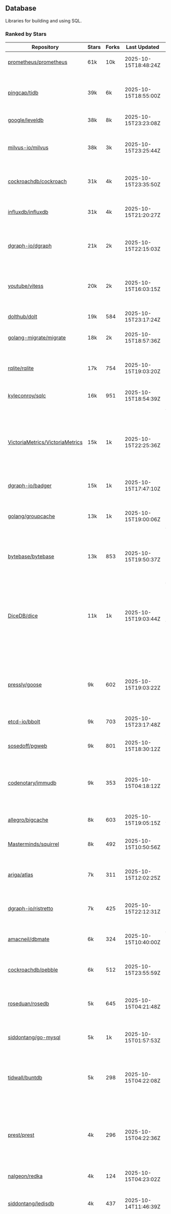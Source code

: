 ## Database

Libraries for building and using SQL.

### Ranked by Stars

| Repository | Stars | Forks | Last Updated | Description | 
|------------|-------|-------|--------------|-------------|
| [prometheus/prometheus](https://github.com/prometheus/prometheus) | 61k | 10k | 2025-10-15T18:48:24Z |  Monitoring system and time series database. |
| [pingcap/tidb](https://github.com/pingcap/tidb) | 39k | 6k | 2025-10-15T18:55:00Z |  TiDB is a distributed SQL database. Inspired by the design of Google F1. |
| [google/leveldb](https://github.com/google/leveldb) | 38k | 8k | 2025-10-15T23:23:08Z | key/value database in Go. |
| [milvus-io/milvus](https://github.com/milvus-io/milvus) | 38k | 3k | 2025-10-15T23:25:44Z |  Milvus is a vector database for embedding management, analytics and search. |
| [cockroachdb/cockroach](https://github.com/cockroachdb/cockroach) | 31k | 4k | 2025-10-15T23:35:50Z |  Scalable, Geo-Replicated, Transactional Datastore. |
| [influxdb/influxdb](https://github.com/influxdb/influxdb) | 31k | 4k | 2025-10-15T21:20:27Z |  Scalable datastore for metrics, events, and real-time analytics. |
| [dgraph-io/dgraph](https://github.com/dgraph-io/dgraph) | 21k | 2k | 2025-10-15T22:15:03Z |  Scalable, Distributed, Low Latency, High Throughput Graph Database. |
| [youtube/vitess](https://github.com/youtube/vitess) | 20k | 2k | 2025-10-15T16:03:15Z |  vitess provides servers and tools which facilitate scaling of MySQL databases for large scale web services. |
| [dolthub/dolt](https://github.com/dolthub/dolt) | 19k | 584 | 2025-10-15T23:17:24Z |  Dolt – It's Git for Data. |
| [golang-migrate/migrate](https://github.com/golang-migrate/migrate) | 18k | 2k | 2025-10-15T18:57:36Z |  Database migrations. CLI and Golang library. |
| [rqlite/rqlite](https://github.com/rqlite/rqlite) | 17k | 754 | 2025-10-15T19:03:20Z |  The lightweight, distributed, relational database built on SQLite. |
| [kyleconroy/sqlc](https://github.com/kyleconroy/sqlc) | 16k | 951 | 2025-10-15T18:54:39Z |  Generate type-safe code from SQL. |
| [VictoriaMetrics/VictoriaMetrics](https://github.com/VictoriaMetrics/VictoriaMetrics) | 15k | 1k | 2025-10-15T22:25:36Z |  fast, resource-effective and scalable open source time series database. May be used as long-term remote storage for Prometheus. Supports PromQL. |
| [dgraph-io/badger](https://github.com/dgraph-io/badger) | 15k | 1k | 2025-10-15T17:47:10Z |  Fast key-value store in Go. |
| [golang/groupcache](https://github.com/golang/groupcache) | 13k | 1k | 2025-10-15T19:00:06Z |  Groupcache is a caching and cache-filling library, intended as a replacement for memcached in many cases. |
| [bytebase/bytebase](https://github.com/bytebase/bytebase) | 13k | 853 | 2025-10-15T19:50:37Z |  Safe database schema change and version control for DevOps teams. |
| [DiceDB/dice](https://github.com/DiceDB/dice) | 11k | 1k | 2025-10-15T19:03:44Z |  An open-source, fast, reactive, in-memory database optimized for modern hardware. Higher throughput and lower median latencies, making it ideal for modern workloads. |
| [pressly/goose](https://github.com/pressly/goose) | 9k | 602 | 2025-10-15T19:03:22Z |  Database migration tool. You can manage your database's evolution by creating incremental SQL or Go scripts. |
| [etcd-io/bbolt](https://github.com/etcd-io/bbolt) | 9k | 703 | 2025-10-15T23:17:48Z |  An embedded key/value database for Go. |
| [sosedoff/pgweb](https://github.com/sosedoff/pgweb) | 9k | 801 | 2025-10-15T18:30:12Z |  Web-based PostgreSQL database browser. |
| [codenotary/immudb](https://github.com/codenotary/immudb) | 9k | 353 | 2025-10-15T04:18:12Z |  immudb is a lightweight, high-speed immutable database for systems and applications written in Go. |
| [allegro/bigcache](https://github.com/allegro/bigcache) | 8k | 603 | 2025-10-15T19:05:15Z |  Efficient key/value cache for gigabytes of data. |
| [Masterminds/squirrel](https://github.com/Masterminds/squirrel) | 8k | 492 | 2025-10-15T10:50:56Z |  Go library that helps you build SQL queries. |
| [ariga/atlas](https://github.com/ariga/atlas) | 7k | 311 | 2025-10-15T12:02:25Z |  A Database Toolkit. A CLI designed to help companies better work with their data. |
| [dgraph-io/ristretto](https://github.com/dgraph-io/ristretto) | 7k | 425 | 2025-10-15T22:12:31Z |  A high performance memory-bound Go cache. |
| [amacneil/dbmate](https://github.com/amacneil/dbmate) | 6k | 324 | 2025-10-15T10:40:00Z |  A lightweight, framework-agnostic database migration tool. |
| [cockroachdb/pebble](https://github.com/cockroachdb/pebble) | 6k | 512 | 2025-10-15T23:55:59Z |  RocksDB/LevelDB inspired key-value database in Go. |
| [roseduan/rosedb](https://github.com/roseduan/rosedb) | 5k | 645 | 2025-10-15T04:21:48Z |  An embedded k-v database based on LSM+WAL, supports string, list, hash, set, zset. |
| [siddontang/go-mysql](https://github.com/siddontang/go-mysql) | 5k | 1k | 2025-10-15T01:57:53Z |  Go toolset to handle MySQL protocol and replication. |
| [tidwall/buntdb](https://github.com/tidwall/buntdb) | 5k | 298 | 2025-10-15T04:22:08Z |  Fast, embeddable, in-memory key/value database for Go with custom indexing and spatial support. |
| [prest/prest](https://github.com/prest/prest) | 4k | 296 | 2025-10-15T04:22:36Z |  Simplify and accelerate development, ⚡ instant, realtime, high-performance on any Postgres application, existing or new. |
| [nalgeon/redka](https://github.com/nalgeon/redka) | 4k | 124 | 2025-10-15T04:23:02Z |  Redis re-implemented with SQLite. |
| [siddontang/ledisdb](https://github.com/siddontang/ledisdb) | 4k | 437 | 2025-10-14T11:46:39Z |  Ledisdb is a high performance NoSQL like Redis based on LevelDB. |
| [knq/xo](https://github.com/knq/xo) | 4k | 330 | 2025-10-15T13:13:28Z |  Generate idiomatic Go code for databases based on existing schema definitions or custom queries supporting PostgreSQL, MySQL, SQLite, Oracle, and Microsoft SQL Server. |
| [hdt3213/godis](https://github.com/hdt3213/godis) | 4k | 602 | 2025-10-15T01:40:24Z |  A Golang implemented high-performance Redis server and cluster. |
| [xujiajun/nutsdb](https://github.com/xujiajun/nutsdb) | 4k | 343 | 2025-10-15T18:58:02Z |  Nutsdb is a simple, fast, embeddable, persistent key/value store written in pure Go. It supports fully serializable transactions and many data structures such as list, set, sorted set. |
| [go-jet/jet](https://github.com/go-jet/jet) | 3k | 160 | 2025-10-15T18:48:48Z |  Framework for writing type-safe SQL queries in Go, with ability to easily convert database query result into desired arbitrary object structure. |
| [rubenv/sql-migrate](https://github.com/rubenv/sql-migrate) | 3k | 292 | 2025-10-15T19:10:55Z |  Database migration tool. Allows embedding migrations into the application using go-bindata. |
| [lindb/lindb](https://github.com/lindb/lindb) | 3k | 280 | 2025-10-14T02:18:45Z |  LinDB is a scalable, high performance, high availability distributed time series database. |
| [eko/gocache](https://github.com/eko/gocache) | 3k | 221 | 2025-10-15T12:39:49Z |  A complete Go cache library with multiple stores (memory, memcache, redis, ...), chainable, loadable, metrics cache and more. |
| [HouzuoGuo/tiedot](https://github.com/HouzuoGuo/tiedot) | 3k | 260 | 2025-10-08T11:22:38Z |  Your NoSQL database powered by Golang. |
| [bluele/gcache](https://github.com/bluele/gcache) | 3k | 283 | 2025-10-14T02:48:00Z |  Cache library with support for expirable Cache, LFU, LRU and ARC. |
| [doug-martin/goqu](https://github.com/doug-martin/goqu) | 3k | 220 | 2025-10-15T14:38:59Z |  Idiomatic SQL builder and query library. |
| [maypok86/otter](https://github.com/maypok86/otter) | 2k | 53 | 2025-10-14T15:20:51Z |  A high performance lockless cache for Go. Many times faster than Ristretto and friends. |
| [VictoriaMetrics/fastcache](https://github.com/VictoriaMetrics/fastcache) | 2k | 185 | 2025-10-10T13:44:19Z |  fast thread-safe inmemory cache for big number of entries. Minimizes GC overhead. |
| [flower-corp/lotusdb](https://github.com/flower-corp/lotusdb) | 2k | 185 | 2025-10-10T02:26:50Z |  Fast k/v database compatible with lsm and b+tree. |
| [muesli/cache2go](https://github.com/muesli/cache2go) | 2k | 513 | 2025-10-11T02:07:54Z |  In-memory key:value cache which supports automatic invalidation based on timeouts. |
| [didi/gendry](https://github.com/didi/gendry) | 2k | 196 | 2025-10-09T08:48:18Z |  Non-invasive SQL builder and powerful data binder. |
| [CovenantSQL/CovenantSQL](https://github.com/CovenantSQL/CovenantSQL) | 2k | 145 | 2025-09-19T04:45:25Z |  CovenantSQL is a SQL database on blockchain. |
| [kelindar/column](https://github.com/kelindar/column) | 1k | 67 | 2025-10-15T16:11:07Z |  High-performance, columnar, embeddable in-memory store with bitmap indexing and transactions. |
| [peterbourgon/diskv](https://github.com/peterbourgon/diskv) | 1k | 105 | 2025-10-08T17:21:56Z |  Home-grown disk-backed key-value store. |
| [Vertamedia/chproxy](https://github.com/Vertamedia/chproxy) | 1k | 272 | 2025-10-15T15:22:16Z |  HTTP proxy for ClickHouse database. |
| [akrylysov/pogreb](https://github.com/akrylysov/pogreb) | 1k | 95 | 2025-10-15T03:15:54Z |  Embedded key-value store for read-heavy workloads. |
| [paranoidguy/databunker](https://github.com/paranoidguy/databunker) | 1k | 87 | 2025-10-14T19:33:59Z |  Personally identifiable information (PII) storage service built to comply with GDPR and CCPA. |
| [skeema/skeema](https://github.com/skeema/skeema) | 1k | 104 | 2025-10-09T23:32:16Z |  Pure-SQL schema management system for MySQL, with support for sharding and external online schema change tools. |
| [objectbox/objectbox-go](https://github.com/objectbox/objectbox-go) | 1k | 51 | 2025-10-02T18:13:16Z |  High-performance embedded Object Database (NoSQL) with Go API. |
| [viccon/sturdyc](https://github.com/viccon/sturdyc) | 1k | 31 | 2025-10-08T01:00:37Z |  A caching library with advanced concurrency features designed to make I/O heavy applications robust and highly performant. |
| [cybertec-postgresql/pg_timetable](https://github.com/cybertec-postgresql/pg_timetable) | 1k | 66 | 2025-10-14T06:16:39Z |  Advanced scheduling for PostgreSQL. |
| [jellydator/ttlcache](https://github.com/jellydator/ttlcache) | 1k | 133 | 2025-10-15T08:35:29Z |  An in-memory cache with item expiration and generics. |
| [go-gormigrate/gormigrate](https://github.com/go-gormigrate/gormigrate) | 1k | 104 | 2025-10-15T03:25:10Z |  Database schema migration helper for Gorm ORM. |
| [linkedin/goavro](https://github.com/linkedin/goavro) | 1k | 226 | 2025-10-08T09:18:07Z |  A Go package that encodes and decodes Avro data. |
| [krotik/eliasdb](https://github.com/krotik/eliasdb) | 1k | 50 | 2025-10-09T12:10:51Z |  Dependency-free, transactional graph database with REST API, phrase search and SQL-like query language. |
| [couchbase/moss](https://github.com/couchbase/moss) | 1k | 63 | 2025-10-10T08:08:29Z |  Moss is a simple LSM key-value storage engine written in 100% Go. |
| [ostafen/clover](https://github.com/ostafen/clover) | 781 | 68 | 2025-10-12T09:50:19Z |  A lightweight document-oriented NoSQL database written in pure Golang. |
| [gchaincl/dotsql](https://github.com/gchaincl/dotsql) | 749 | 53 | 2025-07-24T10:08:22Z |  Go library that helps you keep sql files in one place and use them with ease. |
| [liweiyi88/onedump](https://github.com/liweiyi88/onedump) | 701 | 35 | 2025-10-15T22:16:03Z |  Database backup from different drivers to different destinations with one command and configuration. |
| [go-ozzo/ozzo-dbx](https://github.com/go-ozzo/ozzo-dbx) | 655 | 102 | 2025-09-17T11:14:58Z |  Powerful data retrieval methods as well as DB-agnostic query building capabilities. |
| [HDT3213/rdb](https://github.com/HDT3213/rdb) | 573 | 128 | 2025-10-15T03:04:11Z |  Redis RDB file parser for secondary development and memory analysis. |
| [mgtv-tech/jetcache-go](https://github.com/mgtv-tech/jetcache-go) | 517 | 37 | 2025-10-15T11:21:49Z |  Unified Go cache library supporting multi-level caching. |
| [EchoVault/EchoVault](https://github.com/EchoVault/EchoVault) | 505 | 45 | 2025-10-07T20:54:34Z |  Embeddable Distributed in-memory data store compatible with Redis clients. |
| [nikepan/clickhouse-bulk](https://github.com/nikepan/clickhouse-bulk) | 504 | 86 | 2025-08-25T14:27:34Z |  Collects small inserts and sends big requests to ClickHouse servers. |
| [lqs/sqlingo](https://github.com/lqs/sqlingo) | 443 | 27 | 2025-09-14T20:17:52Z |  A lightweight DSL to build SQL in Go. |
| [jmhodges/levigo](https://github.com/jmhodges/levigo) | 420 | 82 | 2025-09-17T06:37:22Z |  Levigo is a Go wrapper for LevelDB. |
| [rocketlaunchr/dbq](https://github.com/rocketlaunchr/dbq) | 414 | 20 | 2025-09-18T15:28:37Z |  Zero boilerplate database operations for Go. |
| [faabiosr/cachego](https://github.com/faabiosr/cachego) | 373 | 23 | 2025-05-19T03:52:25Z |  Golang Cache component for multiple drivers. |
| [recoilme/pudge](https://github.com/recoilme/pudge) | 372 | 33 | 2025-10-06T10:17:13Z |  Fast and simple key/value store written using Go's standard library. |
| [Yiling-J/theine-go](https://github.com/Yiling-J/theine-go) | 347 | 23 | 2025-10-01T22:33:20Z |  High performance, near optimal in-memory cache with proactive TTL expiration and generics. |
| [wesql/wescale](https://github.com/wesql/wescale) | 309 | 13 | 2025-10-14T02:58:41Z |  WeScale is a database proxy designed to enhance the scalability, performance, security, and resilience of your applications. |
| [elgris/sqrl](https://github.com/elgris/sqrl) | 283 | 37 | 2025-09-15T11:12:53Z |  SQL query builder, fork of Squirrel with improved performance. |
| [gatewayd-io/gatewayd](https://github.com/gatewayd-io/gatewayd) | 266 | 21 | 2025-10-09T20:05:28Z |  Cloud-native database gateway and framework for building data-driven applications. Like API gateways, for databases. |
| [chrislusf/vasto](https://github.com/chrislusf/vasto) | 264 | 30 | 2025-08-07T14:05:38Z |  A distributed high-performance key-value store. On Disk. Eventual consistent. HA. Able to grow or shrink without service interruption. |
| [elastic/go-freelru](https://github.com/elastic/go-freelru) | 249 | 20 | 2025-10-14T15:37:43Z | A GC-less, fast and generic LRU hashmap library with optional locking, sharding, eviction and expiration. |
| [naughtygopher/pocache](https://github.com/naughtygopher/pocache) | 229 | 6 | 2025-10-02T06:55:20Z |  Pocache is a minimal cache package which focuses on a preemptive optimistic caching strategy. |
| [fern4lvarez/piladb](https://github.com/fern4lvarez/piladb) | 207 | 23 | 2025-06-20T18:56:40Z |  Lightweight RESTful database engine based on stack data structures. |
| [bokwoon95/go-structured-query](https://github.com/bokwoon95/go-structured-query) | 203 | 11 | 2025-10-12T19:59:53Z |  Type-safe SQL builder and struct mapper for Go. |
| [knocknote/octillery](https://github.com/knocknote/octillery) | 199 | 30 | 2025-08-08T22:31:12Z |  Go package for sharding databases ( Supports every ORM or raw SQL ). |
| [amit-davidson/LibraDB](https://github.com/amit-davidson/LibraDB) | 194 | 27 | 2025-09-17T15:16:00Z |  LibraDB is a simple database with less than 1000 lines of code for learning. |
| [akyoto/cache](https://github.com/akyoto/cache) | 193 | 22 | 2025-09-16T01:21:18Z |  In-memory key:value store with expiration time, 0 dependencies, <100 LoC, 100% coverage. |
| [leporo/sqlf](https://github.com/leporo/sqlf) | 183 | 16 | 2025-10-13T06:41:56Z |  Fast SQL query builder. |
| [arthurkushman/buildsqlx](https://github.com/arthurkushman/buildsqlx) | 182 | 17 | 2025-08-10T00:42:37Z |  Go database query builder library for PostgreSQL. |
| [lopezator/migrator](https://github.com/lopezator/migrator) | 178 | 18 | 2025-06-27T14:50:36Z |  Dead simple Go database migration library. |
| [nullism/bqb](https://github.com/nullism/bqb) | 176 | 13 | 2025-10-04T13:10:05Z |  Lightweight and easy to learn query builder. |
| [iwanbk/bcache](https://github.com/iwanbk/bcache) | 162 | 20 | 2025-09-25T08:49:42Z |  Eventually consistent distributed in-memory cache Go library. |
| [viney-shih/go-cache](https://github.com/viney-shih/go-cache) | 159 | 13 | 2025-08-22T21:25:03Z |  A flexible multi-layer Go caching library to deal with in-memory and shared cache by adopting Cache-Aside pattern. |
| [GuiaBolso/darwin](https://github.com/GuiaBolso/darwin) | 149 | 33 | 2025-05-31T14:31:28Z |  Database schema evolution library for Go. |
| [galeone/igor](https://github.com/galeone/igor) | 126 | 4 | 2025-05-12T21:36:37Z |  Abstraction layer for PostgreSQL that supports advanced functionality and uses gorm-like syntax. |
| [erni27/imcache](https://github.com/erni27/imcache) | 124 | 6 | 2025-09-27T15:15:05Z |  A generic in-memory cache Go library. It supports expiration, sliding expiration, max entries limit, eviction callbacks and sharding. |
| [unit-io/unitdb](https://github.com/unit-io/unitdb) | 123 | 10 | 2025-08-14T20:20:10Z |  Fast timeseries database for IoT, realtime messaging applications. Access unitdb with pubsub over tcp or websocket using github.com/unit-io/unitd application. |
| [sunary/sqlize](https://github.com/sunary/sqlize) | 122 | 14 | 2025-10-15T09:16:25Z |  Database migration generator. Allows generate sql migration from model and existing sql by differ them. |
| [sj14/dbbench](https://github.com/sj14/dbbench) | 111 | 19 | 2025-10-13T06:22:52Z |  Database benchmarking tool with support for several databases and scripts. |
| [OrlovEvgeny/go-mcache](https://github.com/OrlovEvgeny/go-mcache) | 99 | 17 | 2025-08-20T19:39:27Z |  Fast in-memory key:value store/cache library. Pointer caches. |
| [jameycribbs/hare](https://github.com/jameycribbs/hare) | 98 | 11 | 2025-09-06T11:25:29Z |  A simple database management system that stores each table as a text file of line-delimited JSON. |
| [cristalhq/builq](https://github.com/cristalhq/builq) | 95 | 2 | 2025-10-11T09:53:33Z |  Easily build SQL queries in Go. |
| [robinjoseph08/go-pg-migrations](https://github.com/robinjoseph08/go-pg-migrations) | 86 | 22 | 2025-07-12T12:21:29Z |  A Go package to help write migrations with go-pg/pg. |
| [zekroTJA/timedmap](https://github.com/zekroTJA/timedmap) | 74 | 10 | 2025-09-25T04:37:24Z |  Map with expiring key-value pairs. |
| [bartventer/gorm-multitenancy](https://github.com/bartventer/gorm-multitenancy) | 71 | 7 | 2025-10-01T09:23:21Z |  Multi-tenancy support for GORM managed databases. |
| [codingsince1985/couchcache](https://github.com/codingsince1985/couchcache) | 67 | 7 | 2025-06-20T19:01:18Z |  RESTful caching micro-service backed by Couchbase server. |
| [xujiajun/godbal](https://github.com/xujiajun/godbal) | 59 | 29 | 2024-02-03T19:00:49Z |  Database Abstraction Layer (dbal) for go. Support SQL builder and get result easily. |
| [floatdrop/2q](https://github.com/floatdrop/2q) | 49 | 4 | 2025-09-28T08:59:41Z |  2Q in-memory cache implementation. |
| [khezen/avro](https://github.com/khezen/avro) | 47 | 10 | 2025-01-15T01:14:40Z |  Discover SQL schemas and convert them to AVRO schemas. Query SQL records into AVRO bytes. |
| [oaStuff/clusteredBigCache](https://github.com/oaStuff/clusteredBigCache) | 45 | 5 | 2025-09-16T01:21:25Z |  BigCache with clustering support and individual item expiration. |
| [adlio/schema](https://github.com/adlio/schema) | 42 | 5 | 2025-07-21T20:04:10Z |  Library to embed schema migrations for database/sql-compatible databases inside your Go binaries. |
| [xgzlucario/rotom](https://github.com/xgzlucario/rotom) | 41 | 4 | 2025-09-24T20:55:35Z |  A tiny Redis server built with Golang, compatible with RESP protocols. |
| [claygod/coffer](https://github.com/claygod/coffer) | 40 | 4 | 2025-08-19T22:26:22Z |  Simple ACID key-value database that supports transactions. |
| [codingconcepts/dg](https://github.com/codingconcepts/dg) | 39 | 3 | 2025-10-11T12:12:14Z |  A fast data generator that produces CSV files from generated relational data. |
| [hexdigest/prep](https://github.com/hexdigest/prep) | 36 | 6 | 2025-08-25T18:35:16Z |  Use prepared SQL statements without changing your code. |
| [twharmon/gosql](https://github.com/twharmon/gosql) | 36 | 2 | 2025-03-09T13:35:22Z |  SQL Query builder with better null values support. |
| [HnH/qry](https://github.com/HnH/qry) | 35 | 7 | 2024-02-27T10:37:40Z |  Tool that generates constants from files with raw SQL queries. |
| [RichardKnop/go-fixtures](https://github.com/RichardKnop/go-fixtures) | 31 | 11 | 2025-08-01T21:24:58Z |  Django style fixtures for Golang's excellent built-in database/sql library. |
| [kazhuravlev/database-gateway](https://github.com/kazhuravlev/database-gateway) | 29 | 1 | 2025-08-07T13:28:50Z |  Running SQL in production with ACLs, logs, and shared links. |
| [larapulse/migrator](https://github.com/larapulse/migrator) | 25 | 4 | 2025-04-24T09:05:44Z |  MySQL database migrator designed to run migrations to your features and manage database schema update with intuitive go code. |
| [mdaliyan/icache](https://github.com/mdaliyan/icache) | 23 | 3 | 2025-09-02T15:47:54Z |  A High Performance, Generic, thread-safe, zero-dependency cache package. |
| [motrboat/hotcoal](https://github.com/motrboat/hotcoal) | 23 | 1 | 2025-09-10T12:27:19Z |  Secure your handcrafted SQL against injection. |
| [andizzle/rwdb](https://github.com/andizzle/rwdb) | 20 | 2 | 2025-02-26T02:38:14Z |  rwdb provides read replica capability for multiple database servers setup. |
| [rafaeljesus/tempdb](https://github.com/rafaeljesus/tempdb) | 19 | 3 | 2024-04-18T14:17:05Z |  Key-value store for temporary items. |
| [muir/libschema](https://github.com/muir/libschema) | 17 | 5 | 2025-10-16T00:05:49Z |  Define your migrations separately in each library. Migrations for open source libraries. MySQL & PostgreSQL. |
| [Kachit/gorm-seeder](https://github.com/Kachit/gorm-seeder) | 16 | 1 | 2025-10-13T08:33:17Z |  Simple database seeder for Gorm ORM. |
| [pupizoid/ormlite](https://github.com/pupizoid/ormlite) | 16 | 3 | 2024-11-24T10:37:28Z |  Lightweight package containing some ORM-like features and helpers for sqlite databases. |
| [ulovecode/gdcache](https://github.com/ulovecode/gdcache) | 13 | 2 | 2024-08-01T03:24:23Z |  A pure non-intrusive cache library implemented by golang, you can use it to implement your own distributed cache. |
| [oracle/coherence-go-client](https://github.com/oracle/coherence-go-client) | 13 | 6 | 2025-08-15T07:54:24Z |  Full implementation of Oracle Coherence cache API for Go applications using gRPC as network transport. |
| [yuseferi/gocache](https://github.com/yuseferi/gocache) | 12 | 0 | 2025-06-27T14:49:53Z |  A data race free Go ache library with high performance and auto pruge functionality |
| [no-src/nscache](https://github.com/no-src/nscache) | 12 | 0 | 2025-09-02T05:12:46Z |  A Go caching framework that supports multiple data source drivers. |
| [szyhf/go-gcache](https://github.com/szyhf/go-gcache) | 12 | 0 | 2025-05-26T12:09:49Z |  The generic version of `GCache`, cache support for expirable Cache, LFU, LRU and ARC. |
| [lawzava/go-pg-migrate](https://github.com/lawzava/go-pg-migrate) | 11 | 3 | 2025-02-26T02:36:14Z |  CLI-friendly package for go-pg migrations management. |
| [cheshir/ttlcache](https://github.com/cheshir/ttlcache) | 10 | 8 | 2024-12-16T21:28:34Z |  In-memory key value storage with TTL for each record. |
| [rafaelespinoza/godfish](https://github.com/rafaelespinoza/godfish) | 8 | 1 | 2025-09-19T03:25:51Z |  Database migration manager, works with native query language. Support for cassandra, mysql, postgres, sqlite3. |
| [go-the-way/sg](https://github.com/go-the-way/sg) | 7 | 0 | 2025-05-01T10:41:23Z |  A SQL Gen for generating standard SQLs(supports: CRUD) written in Go. |
| [Jacobbrewer1/patcher](https://github.com/Jacobbrewer1/patcher) | 6 | 4 | 2025-10-13T13:26:08Z |  Powerful SQL Query builder that automatically generates SQL queries from structs. |
| [/](https://github.com/gobuffalo/pop/tree/master/soda) | 0 | 0 | 0001-01-01T00:00:00Z |  Database migration, creation, ORM, etc... for MySQL, PostgreSQL, and SQLite. |

### Ranked by Forks

| Repository | Stars | Forks | Last Updated | Description | 
|------------|-------|-------|--------------|-------------|
| [prometheus/prometheus](https://github.com/prometheus/prometheus) | 61k | 10k | 2025-10-15T18:48:24Z |  Monitoring system and time series database. |
| [google/leveldb](https://github.com/google/leveldb) | 38k | 8k | 2025-10-15T23:23:08Z | key/value database in Go. |
| [pingcap/tidb](https://github.com/pingcap/tidb) | 39k | 6k | 2025-10-15T18:55:00Z |  TiDB is a distributed SQL database. Inspired by the design of Google F1. |
| [cockroachdb/cockroach](https://github.com/cockroachdb/cockroach) | 31k | 4k | 2025-10-15T23:35:50Z |  Scalable, Geo-Replicated, Transactional Datastore. |
| [influxdb/influxdb](https://github.com/influxdb/influxdb) | 31k | 4k | 2025-10-15T21:20:27Z |  Scalable datastore for metrics, events, and real-time analytics. |
| [milvus-io/milvus](https://github.com/milvus-io/milvus) | 38k | 3k | 2025-10-15T23:25:44Z |  Milvus is a vector database for embedding management, analytics and search. |
| [youtube/vitess](https://github.com/youtube/vitess) | 20k | 2k | 2025-10-15T16:03:15Z |  vitess provides servers and tools which facilitate scaling of MySQL databases for large scale web services. |
| [dgraph-io/dgraph](https://github.com/dgraph-io/dgraph) | 21k | 2k | 2025-10-15T22:15:03Z |  Scalable, Distributed, Low Latency, High Throughput Graph Database. |
| [golang-migrate/migrate](https://github.com/golang-migrate/migrate) | 18k | 2k | 2025-10-15T18:57:36Z |  Database migrations. CLI and Golang library. |
| [VictoriaMetrics/VictoriaMetrics](https://github.com/VictoriaMetrics/VictoriaMetrics) | 15k | 1k | 2025-10-15T22:25:36Z |  fast, resource-effective and scalable open source time series database. May be used as long-term remote storage for Prometheus. Supports PromQL. |
| [DiceDB/dice](https://github.com/DiceDB/dice) | 11k | 1k | 2025-10-15T19:03:44Z |  An open-source, fast, reactive, in-memory database optimized for modern hardware. Higher throughput and lower median latencies, making it ideal for modern workloads. |
| [golang/groupcache](https://github.com/golang/groupcache) | 13k | 1k | 2025-10-15T19:00:06Z |  Groupcache is a caching and cache-filling library, intended as a replacement for memcached in many cases. |
| [dgraph-io/badger](https://github.com/dgraph-io/badger) | 15k | 1k | 2025-10-15T17:47:10Z |  Fast key-value store in Go. |
| [siddontang/go-mysql](https://github.com/siddontang/go-mysql) | 5k | 1k | 2025-10-15T01:57:53Z |  Go toolset to handle MySQL protocol and replication. |
| [kyleconroy/sqlc](https://github.com/kyleconroy/sqlc) | 16k | 951 | 2025-10-15T18:54:39Z |  Generate type-safe code from SQL. |
| [bytebase/bytebase](https://github.com/bytebase/bytebase) | 13k | 853 | 2025-10-15T19:50:37Z |  Safe database schema change and version control for DevOps teams. |
| [sosedoff/pgweb](https://github.com/sosedoff/pgweb) | 9k | 801 | 2025-10-15T18:30:12Z |  Web-based PostgreSQL database browser. |
| [rqlite/rqlite](https://github.com/rqlite/rqlite) | 17k | 754 | 2025-10-15T19:03:20Z |  The lightweight, distributed, relational database built on SQLite. |
| [etcd-io/bbolt](https://github.com/etcd-io/bbolt) | 9k | 703 | 2025-10-15T23:17:48Z |  An embedded key/value database for Go. |
| [roseduan/rosedb](https://github.com/roseduan/rosedb) | 5k | 645 | 2025-10-15T04:21:48Z |  An embedded k-v database based on LSM+WAL, supports string, list, hash, set, zset. |
| [allegro/bigcache](https://github.com/allegro/bigcache) | 8k | 603 | 2025-10-15T19:05:15Z |  Efficient key/value cache for gigabytes of data. |
| [pressly/goose](https://github.com/pressly/goose) | 9k | 602 | 2025-10-15T19:03:22Z |  Database migration tool. You can manage your database's evolution by creating incremental SQL or Go scripts. |
| [hdt3213/godis](https://github.com/hdt3213/godis) | 4k | 602 | 2025-10-15T01:40:24Z |  A Golang implemented high-performance Redis server and cluster. |
| [dolthub/dolt](https://github.com/dolthub/dolt) | 19k | 584 | 2025-10-15T23:17:24Z |  Dolt – It's Git for Data. |
| [muesli/cache2go](https://github.com/muesli/cache2go) | 2k | 513 | 2025-10-11T02:07:54Z |  In-memory key:value cache which supports automatic invalidation based on timeouts. |
| [cockroachdb/pebble](https://github.com/cockroachdb/pebble) | 6k | 512 | 2025-10-15T23:55:59Z |  RocksDB/LevelDB inspired key-value database in Go. |
| [Masterminds/squirrel](https://github.com/Masterminds/squirrel) | 8k | 492 | 2025-10-15T10:50:56Z |  Go library that helps you build SQL queries. |
| [siddontang/ledisdb](https://github.com/siddontang/ledisdb) | 4k | 437 | 2025-10-14T11:46:39Z |  Ledisdb is a high performance NoSQL like Redis based on LevelDB. |
| [dgraph-io/ristretto](https://github.com/dgraph-io/ristretto) | 7k | 425 | 2025-10-15T22:12:31Z |  A high performance memory-bound Go cache. |
| [codenotary/immudb](https://github.com/codenotary/immudb) | 9k | 353 | 2025-10-15T04:18:12Z |  immudb is a lightweight, high-speed immutable database for systems and applications written in Go. |
| [xujiajun/nutsdb](https://github.com/xujiajun/nutsdb) | 4k | 343 | 2025-10-15T18:58:02Z |  Nutsdb is a simple, fast, embeddable, persistent key/value store written in pure Go. It supports fully serializable transactions and many data structures such as list, set, sorted set. |
| [knq/xo](https://github.com/knq/xo) | 4k | 330 | 2025-10-15T13:13:28Z |  Generate idiomatic Go code for databases based on existing schema definitions or custom queries supporting PostgreSQL, MySQL, SQLite, Oracle, and Microsoft SQL Server. |
| [amacneil/dbmate](https://github.com/amacneil/dbmate) | 6k | 324 | 2025-10-15T10:40:00Z |  A lightweight, framework-agnostic database migration tool. |
| [ariga/atlas](https://github.com/ariga/atlas) | 7k | 311 | 2025-10-15T12:02:25Z |  A Database Toolkit. A CLI designed to help companies better work with their data. |
| [tidwall/buntdb](https://github.com/tidwall/buntdb) | 5k | 298 | 2025-10-15T04:22:08Z |  Fast, embeddable, in-memory key/value database for Go with custom indexing and spatial support. |
| [prest/prest](https://github.com/prest/prest) | 4k | 296 | 2025-10-15T04:22:36Z |  Simplify and accelerate development, ⚡ instant, realtime, high-performance on any Postgres application, existing or new. |
| [rubenv/sql-migrate](https://github.com/rubenv/sql-migrate) | 3k | 292 | 2025-10-15T19:10:55Z |  Database migration tool. Allows embedding migrations into the application using go-bindata. |
| [bluele/gcache](https://github.com/bluele/gcache) | 3k | 283 | 2025-10-14T02:48:00Z |  Cache library with support for expirable Cache, LFU, LRU and ARC. |
| [lindb/lindb](https://github.com/lindb/lindb) | 3k | 280 | 2025-10-14T02:18:45Z |  LinDB is a scalable, high performance, high availability distributed time series database. |
| [Vertamedia/chproxy](https://github.com/Vertamedia/chproxy) | 1k | 272 | 2025-10-15T15:22:16Z |  HTTP proxy for ClickHouse database. |
| [HouzuoGuo/tiedot](https://github.com/HouzuoGuo/tiedot) | 3k | 260 | 2025-10-08T11:22:38Z |  Your NoSQL database powered by Golang. |
| [linkedin/goavro](https://github.com/linkedin/goavro) | 1k | 226 | 2025-10-08T09:18:07Z |  A Go package that encodes and decodes Avro data. |
| [eko/gocache](https://github.com/eko/gocache) | 3k | 221 | 2025-10-15T12:39:49Z |  A complete Go cache library with multiple stores (memory, memcache, redis, ...), chainable, loadable, metrics cache and more. |
| [doug-martin/goqu](https://github.com/doug-martin/goqu) | 3k | 220 | 2025-10-15T14:38:59Z |  Idiomatic SQL builder and query library. |
| [didi/gendry](https://github.com/didi/gendry) | 2k | 196 | 2025-10-09T08:48:18Z |  Non-invasive SQL builder and powerful data binder. |
| [VictoriaMetrics/fastcache](https://github.com/VictoriaMetrics/fastcache) | 2k | 185 | 2025-10-10T13:44:19Z |  fast thread-safe inmemory cache for big number of entries. Minimizes GC overhead. |
| [flower-corp/lotusdb](https://github.com/flower-corp/lotusdb) | 2k | 185 | 2025-10-10T02:26:50Z |  Fast k/v database compatible with lsm and b+tree. |
| [go-jet/jet](https://github.com/go-jet/jet) | 3k | 160 | 2025-10-15T18:48:48Z |  Framework for writing type-safe SQL queries in Go, with ability to easily convert database query result into desired arbitrary object structure. |
| [CovenantSQL/CovenantSQL](https://github.com/CovenantSQL/CovenantSQL) | 2k | 145 | 2025-09-19T04:45:25Z |  CovenantSQL is a SQL database on blockchain. |
| [jellydator/ttlcache](https://github.com/jellydator/ttlcache) | 1k | 133 | 2025-10-15T08:35:29Z |  An in-memory cache with item expiration and generics. |
| [HDT3213/rdb](https://github.com/HDT3213/rdb) | 573 | 128 | 2025-10-15T03:04:11Z |  Redis RDB file parser for secondary development and memory analysis. |
| [nalgeon/redka](https://github.com/nalgeon/redka) | 4k | 124 | 2025-10-15T04:23:02Z |  Redis re-implemented with SQLite. |
| [peterbourgon/diskv](https://github.com/peterbourgon/diskv) | 1k | 105 | 2025-10-08T17:21:56Z |  Home-grown disk-backed key-value store. |
| [skeema/skeema](https://github.com/skeema/skeema) | 1k | 104 | 2025-10-09T23:32:16Z |  Pure-SQL schema management system for MySQL, with support for sharding and external online schema change tools. |
| [go-gormigrate/gormigrate](https://github.com/go-gormigrate/gormigrate) | 1k | 104 | 2025-10-15T03:25:10Z |  Database schema migration helper for Gorm ORM. |
| [go-ozzo/ozzo-dbx](https://github.com/go-ozzo/ozzo-dbx) | 655 | 102 | 2025-09-17T11:14:58Z |  Powerful data retrieval methods as well as DB-agnostic query building capabilities. |
| [akrylysov/pogreb](https://github.com/akrylysov/pogreb) | 1k | 95 | 2025-10-15T03:15:54Z |  Embedded key-value store for read-heavy workloads. |
| [paranoidguy/databunker](https://github.com/paranoidguy/databunker) | 1k | 87 | 2025-10-14T19:33:59Z |  Personally identifiable information (PII) storage service built to comply with GDPR and CCPA. |
| [nikepan/clickhouse-bulk](https://github.com/nikepan/clickhouse-bulk) | 504 | 86 | 2025-08-25T14:27:34Z |  Collects small inserts and sends big requests to ClickHouse servers. |
| [jmhodges/levigo](https://github.com/jmhodges/levigo) | 420 | 82 | 2025-09-17T06:37:22Z |  Levigo is a Go wrapper for LevelDB. |
| [ostafen/clover](https://github.com/ostafen/clover) | 781 | 68 | 2025-10-12T09:50:19Z |  A lightweight document-oriented NoSQL database written in pure Golang. |
| [kelindar/column](https://github.com/kelindar/column) | 1k | 67 | 2025-10-15T16:11:07Z |  High-performance, columnar, embeddable in-memory store with bitmap indexing and transactions. |
| [cybertec-postgresql/pg_timetable](https://github.com/cybertec-postgresql/pg_timetable) | 1k | 66 | 2025-10-14T06:16:39Z |  Advanced scheduling for PostgreSQL. |
| [couchbase/moss](https://github.com/couchbase/moss) | 1k | 63 | 2025-10-10T08:08:29Z |  Moss is a simple LSM key-value storage engine written in 100% Go. |
| [gchaincl/dotsql](https://github.com/gchaincl/dotsql) | 749 | 53 | 2025-07-24T10:08:22Z |  Go library that helps you keep sql files in one place and use them with ease. |
| [maypok86/otter](https://github.com/maypok86/otter) | 2k | 53 | 2025-10-14T15:20:51Z |  A high performance lockless cache for Go. Many times faster than Ristretto and friends. |
| [objectbox/objectbox-go](https://github.com/objectbox/objectbox-go) | 1k | 51 | 2025-10-02T18:13:16Z |  High-performance embedded Object Database (NoSQL) with Go API. |
| [krotik/eliasdb](https://github.com/krotik/eliasdb) | 1k | 50 | 2025-10-09T12:10:51Z |  Dependency-free, transactional graph database with REST API, phrase search and SQL-like query language. |
| [EchoVault/EchoVault](https://github.com/EchoVault/EchoVault) | 505 | 45 | 2025-10-07T20:54:34Z |  Embeddable Distributed in-memory data store compatible with Redis clients. |
| [mgtv-tech/jetcache-go](https://github.com/mgtv-tech/jetcache-go) | 517 | 37 | 2025-10-15T11:21:49Z |  Unified Go cache library supporting multi-level caching. |
| [elgris/sqrl](https://github.com/elgris/sqrl) | 283 | 37 | 2025-09-15T11:12:53Z |  SQL query builder, fork of Squirrel with improved performance. |
| [liweiyi88/onedump](https://github.com/liweiyi88/onedump) | 701 | 35 | 2025-10-15T22:16:03Z |  Database backup from different drivers to different destinations with one command and configuration. |
| [recoilme/pudge](https://github.com/recoilme/pudge) | 372 | 33 | 2025-10-06T10:17:13Z |  Fast and simple key/value store written using Go's standard library. |
| [GuiaBolso/darwin](https://github.com/GuiaBolso/darwin) | 149 | 33 | 2025-05-31T14:31:28Z |  Database schema evolution library for Go. |
| [viccon/sturdyc](https://github.com/viccon/sturdyc) | 1k | 31 | 2025-10-08T01:00:37Z |  A caching library with advanced concurrency features designed to make I/O heavy applications robust and highly performant. |
| [chrislusf/vasto](https://github.com/chrislusf/vasto) | 264 | 30 | 2025-08-07T14:05:38Z |  A distributed high-performance key-value store. On Disk. Eventual consistent. HA. Able to grow or shrink without service interruption. |
| [knocknote/octillery](https://github.com/knocknote/octillery) | 199 | 30 | 2025-08-08T22:31:12Z |  Go package for sharding databases ( Supports every ORM or raw SQL ). |
| [xujiajun/godbal](https://github.com/xujiajun/godbal) | 59 | 29 | 2024-02-03T19:00:49Z |  Database Abstraction Layer (dbal) for go. Support SQL builder and get result easily. |
| [lqs/sqlingo](https://github.com/lqs/sqlingo) | 443 | 27 | 2025-09-14T20:17:52Z |  A lightweight DSL to build SQL in Go. |
| [amit-davidson/LibraDB](https://github.com/amit-davidson/LibraDB) | 194 | 27 | 2025-09-17T15:16:00Z |  LibraDB is a simple database with less than 1000 lines of code for learning. |
| [faabiosr/cachego](https://github.com/faabiosr/cachego) | 373 | 23 | 2025-05-19T03:52:25Z |  Golang Cache component for multiple drivers. |
| [fern4lvarez/piladb](https://github.com/fern4lvarez/piladb) | 207 | 23 | 2025-06-20T18:56:40Z |  Lightweight RESTful database engine based on stack data structures. |
| [Yiling-J/theine-go](https://github.com/Yiling-J/theine-go) | 347 | 23 | 2025-10-01T22:33:20Z |  High performance, near optimal in-memory cache with proactive TTL expiration and generics. |
| [akyoto/cache](https://github.com/akyoto/cache) | 193 | 22 | 2025-09-16T01:21:18Z |  In-memory key:value store with expiration time, 0 dependencies, <100 LoC, 100% coverage. |
| [robinjoseph08/go-pg-migrations](https://github.com/robinjoseph08/go-pg-migrations) | 86 | 22 | 2025-07-12T12:21:29Z |  A Go package to help write migrations with go-pg/pg. |
| [gatewayd-io/gatewayd](https://github.com/gatewayd-io/gatewayd) | 266 | 21 | 2025-10-09T20:05:28Z |  Cloud-native database gateway and framework for building data-driven applications. Like API gateways, for databases. |
| [elastic/go-freelru](https://github.com/elastic/go-freelru) | 249 | 20 | 2025-10-14T15:37:43Z | A GC-less, fast and generic LRU hashmap library with optional locking, sharding, eviction and expiration. |
| [iwanbk/bcache](https://github.com/iwanbk/bcache) | 162 | 20 | 2025-09-25T08:49:42Z |  Eventually consistent distributed in-memory cache Go library. |
| [rocketlaunchr/dbq](https://github.com/rocketlaunchr/dbq) | 414 | 20 | 2025-09-18T15:28:37Z |  Zero boilerplate database operations for Go. |
| [sj14/dbbench](https://github.com/sj14/dbbench) | 111 | 19 | 2025-10-13T06:22:52Z |  Database benchmarking tool with support for several databases and scripts. |
| [lopezator/migrator](https://github.com/lopezator/migrator) | 178 | 18 | 2025-06-27T14:50:36Z |  Dead simple Go database migration library. |
| [arthurkushman/buildsqlx](https://github.com/arthurkushman/buildsqlx) | 182 | 17 | 2025-08-10T00:42:37Z |  Go database query builder library for PostgreSQL. |
| [OrlovEvgeny/go-mcache](https://github.com/OrlovEvgeny/go-mcache) | 99 | 17 | 2025-08-20T19:39:27Z |  Fast in-memory key:value store/cache library. Pointer caches. |
| [leporo/sqlf](https://github.com/leporo/sqlf) | 183 | 16 | 2025-10-13T06:41:56Z |  Fast SQL query builder. |
| [sunary/sqlize](https://github.com/sunary/sqlize) | 122 | 14 | 2025-10-15T09:16:25Z |  Database migration generator. Allows generate sql migration from model and existing sql by differ them. |
| [wesql/wescale](https://github.com/wesql/wescale) | 309 | 13 | 2025-10-14T02:58:41Z |  WeScale is a database proxy designed to enhance the scalability, performance, security, and resilience of your applications. |
| [viney-shih/go-cache](https://github.com/viney-shih/go-cache) | 159 | 13 | 2025-08-22T21:25:03Z |  A flexible multi-layer Go caching library to deal with in-memory and shared cache by adopting Cache-Aside pattern. |
| [nullism/bqb](https://github.com/nullism/bqb) | 176 | 13 | 2025-10-04T13:10:05Z |  Lightweight and easy to learn query builder. |
| [bokwoon95/go-structured-query](https://github.com/bokwoon95/go-structured-query) | 203 | 11 | 2025-10-12T19:59:53Z |  Type-safe SQL builder and struct mapper for Go. |
| [RichardKnop/go-fixtures](https://github.com/RichardKnop/go-fixtures) | 31 | 11 | 2025-08-01T21:24:58Z |  Django style fixtures for Golang's excellent built-in database/sql library. |
| [jameycribbs/hare](https://github.com/jameycribbs/hare) | 98 | 11 | 2025-09-06T11:25:29Z |  A simple database management system that stores each table as a text file of line-delimited JSON. |
| [zekroTJA/timedmap](https://github.com/zekroTJA/timedmap) | 74 | 10 | 2025-09-25T04:37:24Z |  Map with expiring key-value pairs. |
| [unit-io/unitdb](https://github.com/unit-io/unitdb) | 123 | 10 | 2025-08-14T20:20:10Z |  Fast timeseries database for IoT, realtime messaging applications. Access unitdb with pubsub over tcp or websocket using github.com/unit-io/unitd application. |
| [khezen/avro](https://github.com/khezen/avro) | 47 | 10 | 2025-01-15T01:14:40Z |  Discover SQL schemas and convert them to AVRO schemas. Query SQL records into AVRO bytes. |
| [cheshir/ttlcache](https://github.com/cheshir/ttlcache) | 10 | 8 | 2024-12-16T21:28:34Z |  In-memory key value storage with TTL for each record. |
| [bartventer/gorm-multitenancy](https://github.com/bartventer/gorm-multitenancy) | 71 | 7 | 2025-10-01T09:23:21Z |  Multi-tenancy support for GORM managed databases. |
| [codingsince1985/couchcache](https://github.com/codingsince1985/couchcache) | 67 | 7 | 2025-06-20T19:01:18Z |  RESTful caching micro-service backed by Couchbase server. |
| [HnH/qry](https://github.com/HnH/qry) | 35 | 7 | 2024-02-27T10:37:40Z |  Tool that generates constants from files with raw SQL queries. |
| [hexdigest/prep](https://github.com/hexdigest/prep) | 36 | 6 | 2025-08-25T18:35:16Z |  Use prepared SQL statements without changing your code. |
| [erni27/imcache](https://github.com/erni27/imcache) | 124 | 6 | 2025-09-27T15:15:05Z |  A generic in-memory cache Go library. It supports expiration, sliding expiration, max entries limit, eviction callbacks and sharding. |
| [oracle/coherence-go-client](https://github.com/oracle/coherence-go-client) | 13 | 6 | 2025-08-15T07:54:24Z |  Full implementation of Oracle Coherence cache API for Go applications using gRPC as network transport. |
| [naughtygopher/pocache](https://github.com/naughtygopher/pocache) | 229 | 6 | 2025-10-02T06:55:20Z |  Pocache is a minimal cache package which focuses on a preemptive optimistic caching strategy. |
| [adlio/schema](https://github.com/adlio/schema) | 42 | 5 | 2025-07-21T20:04:10Z |  Library to embed schema migrations for database/sql-compatible databases inside your Go binaries. |
| [muir/libschema](https://github.com/muir/libschema) | 17 | 5 | 2025-10-16T00:05:49Z |  Define your migrations separately in each library. Migrations for open source libraries. MySQL & PostgreSQL. |
| [oaStuff/clusteredBigCache](https://github.com/oaStuff/clusteredBigCache) | 45 | 5 | 2025-09-16T01:21:25Z |  BigCache with clustering support and individual item expiration. |
| [Jacobbrewer1/patcher](https://github.com/Jacobbrewer1/patcher) | 6 | 4 | 2025-10-13T13:26:08Z |  Powerful SQL Query builder that automatically generates SQL queries from structs. |
| [floatdrop/2q](https://github.com/floatdrop/2q) | 49 | 4 | 2025-09-28T08:59:41Z |  2Q in-memory cache implementation. |
| [xgzlucario/rotom](https://github.com/xgzlucario/rotom) | 41 | 4 | 2025-09-24T20:55:35Z |  A tiny Redis server built with Golang, compatible with RESP protocols. |
| [galeone/igor](https://github.com/galeone/igor) | 126 | 4 | 2025-05-12T21:36:37Z |  Abstraction layer for PostgreSQL that supports advanced functionality and uses gorm-like syntax. |
| [claygod/coffer](https://github.com/claygod/coffer) | 40 | 4 | 2025-08-19T22:26:22Z |  Simple ACID key-value database that supports transactions. |
| [larapulse/migrator](https://github.com/larapulse/migrator) | 25 | 4 | 2025-04-24T09:05:44Z |  MySQL database migrator designed to run migrations to your features and manage database schema update with intuitive go code. |
| [mdaliyan/icache](https://github.com/mdaliyan/icache) | 23 | 3 | 2025-09-02T15:47:54Z |  A High Performance, Generic, thread-safe, zero-dependency cache package. |
| [lawzava/go-pg-migrate](https://github.com/lawzava/go-pg-migrate) | 11 | 3 | 2025-02-26T02:36:14Z |  CLI-friendly package for go-pg migrations management. |
| [rafaeljesus/tempdb](https://github.com/rafaeljesus/tempdb) | 19 | 3 | 2024-04-18T14:17:05Z |  Key-value store for temporary items. |
| [pupizoid/ormlite](https://github.com/pupizoid/ormlite) | 16 | 3 | 2024-11-24T10:37:28Z |  Lightweight package containing some ORM-like features and helpers for sqlite databases. |
| [codingconcepts/dg](https://github.com/codingconcepts/dg) | 39 | 3 | 2025-10-11T12:12:14Z |  A fast data generator that produces CSV files from generated relational data. |
| [andizzle/rwdb](https://github.com/andizzle/rwdb) | 20 | 2 | 2025-02-26T02:38:14Z |  rwdb provides read replica capability for multiple database servers setup. |
| [cristalhq/builq](https://github.com/cristalhq/builq) | 95 | 2 | 2025-10-11T09:53:33Z |  Easily build SQL queries in Go. |
| [twharmon/gosql](https://github.com/twharmon/gosql) | 36 | 2 | 2025-03-09T13:35:22Z |  SQL Query builder with better null values support. |
| [ulovecode/gdcache](https://github.com/ulovecode/gdcache) | 13 | 2 | 2024-08-01T03:24:23Z |  A pure non-intrusive cache library implemented by golang, you can use it to implement your own distributed cache. |
| [kazhuravlev/database-gateway](https://github.com/kazhuravlev/database-gateway) | 29 | 1 | 2025-08-07T13:28:50Z |  Running SQL in production with ACLs, logs, and shared links. |
| [Kachit/gorm-seeder](https://github.com/Kachit/gorm-seeder) | 16 | 1 | 2025-10-13T08:33:17Z |  Simple database seeder for Gorm ORM. |
| [rafaelespinoza/godfish](https://github.com/rafaelespinoza/godfish) | 8 | 1 | 2025-09-19T03:25:51Z |  Database migration manager, works with native query language. Support for cassandra, mysql, postgres, sqlite3. |
| [motrboat/hotcoal](https://github.com/motrboat/hotcoal) | 23 | 1 | 2025-09-10T12:27:19Z |  Secure your handcrafted SQL against injection. |
| [no-src/nscache](https://github.com/no-src/nscache) | 12 | 0 | 2025-09-02T05:12:46Z |  A Go caching framework that supports multiple data source drivers. |
| [szyhf/go-gcache](https://github.com/szyhf/go-gcache) | 12 | 0 | 2025-05-26T12:09:49Z |  The generic version of `GCache`, cache support for expirable Cache, LFU, LRU and ARC. |
| [yuseferi/gocache](https://github.com/yuseferi/gocache) | 12 | 0 | 2025-06-27T14:49:53Z |  A data race free Go ache library with high performance and auto pruge functionality |
| [go-the-way/sg](https://github.com/go-the-way/sg) | 7 | 0 | 2025-05-01T10:41:23Z |  A SQL Gen for generating standard SQLs(supports: CRUD) written in Go. |
| [/](https://github.com/gobuffalo/pop/tree/master/soda) | 0 | 0 | 0001-01-01T00:00:00Z |  Database migration, creation, ORM, etc... for MySQL, PostgreSQL, and SQLite. |

### Ranked by Last Updated

| Repository | Stars | Forks | Last Updated | Description | 
|------------|-------|-------|--------------|-------------|
| [muir/libschema](https://github.com/muir/libschema) | 17 | 5 | 2025-10-16T00:05:49Z |  Define your migrations separately in each library. Migrations for open source libraries. MySQL & PostgreSQL. |
| [cockroachdb/pebble](https://github.com/cockroachdb/pebble) | 6k | 512 | 2025-10-15T23:55:59Z |  RocksDB/LevelDB inspired key-value database in Go. |
| [cockroachdb/cockroach](https://github.com/cockroachdb/cockroach) | 31k | 4k | 2025-10-15T23:35:50Z |  Scalable, Geo-Replicated, Transactional Datastore. |
| [milvus-io/milvus](https://github.com/milvus-io/milvus) | 38k | 3k | 2025-10-15T23:25:44Z |  Milvus is a vector database for embedding management, analytics and search. |
| [google/leveldb](https://github.com/google/leveldb) | 38k | 8k | 2025-10-15T23:23:08Z | key/value database in Go. |
| [etcd-io/bbolt](https://github.com/etcd-io/bbolt) | 9k | 703 | 2025-10-15T23:17:48Z |  An embedded key/value database for Go. |
| [dolthub/dolt](https://github.com/dolthub/dolt) | 19k | 584 | 2025-10-15T23:17:24Z |  Dolt – It's Git for Data. |
| [VictoriaMetrics/VictoriaMetrics](https://github.com/VictoriaMetrics/VictoriaMetrics) | 15k | 1k | 2025-10-15T22:25:36Z |  fast, resource-effective and scalable open source time series database. May be used as long-term remote storage for Prometheus. Supports PromQL. |
| [liweiyi88/onedump](https://github.com/liweiyi88/onedump) | 701 | 35 | 2025-10-15T22:16:03Z |  Database backup from different drivers to different destinations with one command and configuration. |
| [dgraph-io/dgraph](https://github.com/dgraph-io/dgraph) | 21k | 2k | 2025-10-15T22:15:03Z |  Scalable, Distributed, Low Latency, High Throughput Graph Database. |
| [dgraph-io/ristretto](https://github.com/dgraph-io/ristretto) | 7k | 425 | 2025-10-15T22:12:31Z |  A high performance memory-bound Go cache. |
| [influxdb/influxdb](https://github.com/influxdb/influxdb) | 31k | 4k | 2025-10-15T21:20:27Z |  Scalable datastore for metrics, events, and real-time analytics. |
| [bytebase/bytebase](https://github.com/bytebase/bytebase) | 13k | 853 | 2025-10-15T19:50:37Z |  Safe database schema change and version control for DevOps teams. |
| [rubenv/sql-migrate](https://github.com/rubenv/sql-migrate) | 3k | 292 | 2025-10-15T19:10:55Z |  Database migration tool. Allows embedding migrations into the application using go-bindata. |
| [allegro/bigcache](https://github.com/allegro/bigcache) | 8k | 603 | 2025-10-15T19:05:15Z |  Efficient key/value cache for gigabytes of data. |
| [DiceDB/dice](https://github.com/DiceDB/dice) | 11k | 1k | 2025-10-15T19:03:44Z |  An open-source, fast, reactive, in-memory database optimized for modern hardware. Higher throughput and lower median latencies, making it ideal for modern workloads. |
| [pressly/goose](https://github.com/pressly/goose) | 9k | 602 | 2025-10-15T19:03:22Z |  Database migration tool. You can manage your database's evolution by creating incremental SQL or Go scripts. |
| [rqlite/rqlite](https://github.com/rqlite/rqlite) | 17k | 754 | 2025-10-15T19:03:20Z |  The lightweight, distributed, relational database built on SQLite. |
| [golang/groupcache](https://github.com/golang/groupcache) | 13k | 1k | 2025-10-15T19:00:06Z |  Groupcache is a caching and cache-filling library, intended as a replacement for memcached in many cases. |
| [xujiajun/nutsdb](https://github.com/xujiajun/nutsdb) | 4k | 343 | 2025-10-15T18:58:02Z |  Nutsdb is a simple, fast, embeddable, persistent key/value store written in pure Go. It supports fully serializable transactions and many data structures such as list, set, sorted set. |
| [golang-migrate/migrate](https://github.com/golang-migrate/migrate) | 18k | 2k | 2025-10-15T18:57:36Z |  Database migrations. CLI and Golang library. |
| [pingcap/tidb](https://github.com/pingcap/tidb) | 39k | 6k | 2025-10-15T18:55:00Z |  TiDB is a distributed SQL database. Inspired by the design of Google F1. |
| [kyleconroy/sqlc](https://github.com/kyleconroy/sqlc) | 16k | 951 | 2025-10-15T18:54:39Z |  Generate type-safe code from SQL. |
| [go-jet/jet](https://github.com/go-jet/jet) | 3k | 160 | 2025-10-15T18:48:48Z |  Framework for writing type-safe SQL queries in Go, with ability to easily convert database query result into desired arbitrary object structure. |
| [prometheus/prometheus](https://github.com/prometheus/prometheus) | 61k | 10k | 2025-10-15T18:48:24Z |  Monitoring system and time series database. |
| [sosedoff/pgweb](https://github.com/sosedoff/pgweb) | 9k | 801 | 2025-10-15T18:30:12Z |  Web-based PostgreSQL database browser. |
| [dgraph-io/badger](https://github.com/dgraph-io/badger) | 15k | 1k | 2025-10-15T17:47:10Z |  Fast key-value store in Go. |
| [kelindar/column](https://github.com/kelindar/column) | 1k | 67 | 2025-10-15T16:11:07Z |  High-performance, columnar, embeddable in-memory store with bitmap indexing and transactions. |
| [youtube/vitess](https://github.com/youtube/vitess) | 20k | 2k | 2025-10-15T16:03:15Z |  vitess provides servers and tools which facilitate scaling of MySQL databases for large scale web services. |
| [Vertamedia/chproxy](https://github.com/Vertamedia/chproxy) | 1k | 272 | 2025-10-15T15:22:16Z |  HTTP proxy for ClickHouse database. |
| [doug-martin/goqu](https://github.com/doug-martin/goqu) | 3k | 220 | 2025-10-15T14:38:59Z |  Idiomatic SQL builder and query library. |
| [knq/xo](https://github.com/knq/xo) | 4k | 330 | 2025-10-15T13:13:28Z |  Generate idiomatic Go code for databases based on existing schema definitions or custom queries supporting PostgreSQL, MySQL, SQLite, Oracle, and Microsoft SQL Server. |
| [eko/gocache](https://github.com/eko/gocache) | 3k | 221 | 2025-10-15T12:39:49Z |  A complete Go cache library with multiple stores (memory, memcache, redis, ...), chainable, loadable, metrics cache and more. |
| [ariga/atlas](https://github.com/ariga/atlas) | 7k | 311 | 2025-10-15T12:02:25Z |  A Database Toolkit. A CLI designed to help companies better work with their data. |
| [mgtv-tech/jetcache-go](https://github.com/mgtv-tech/jetcache-go) | 517 | 37 | 2025-10-15T11:21:49Z |  Unified Go cache library supporting multi-level caching. |
| [Masterminds/squirrel](https://github.com/Masterminds/squirrel) | 8k | 492 | 2025-10-15T10:50:56Z |  Go library that helps you build SQL queries. |
| [amacneil/dbmate](https://github.com/amacneil/dbmate) | 6k | 324 | 2025-10-15T10:40:00Z |  A lightweight, framework-agnostic database migration tool. |
| [sunary/sqlize](https://github.com/sunary/sqlize) | 122 | 14 | 2025-10-15T09:16:25Z |  Database migration generator. Allows generate sql migration from model and existing sql by differ them. |
| [jellydator/ttlcache](https://github.com/jellydator/ttlcache) | 1k | 133 | 2025-10-15T08:35:29Z |  An in-memory cache with item expiration and generics. |
| [nalgeon/redka](https://github.com/nalgeon/redka) | 4k | 124 | 2025-10-15T04:23:02Z |  Redis re-implemented with SQLite. |
| [prest/prest](https://github.com/prest/prest) | 4k | 296 | 2025-10-15T04:22:36Z |  Simplify and accelerate development, ⚡ instant, realtime, high-performance on any Postgres application, existing or new. |
| [tidwall/buntdb](https://github.com/tidwall/buntdb) | 5k | 298 | 2025-10-15T04:22:08Z |  Fast, embeddable, in-memory key/value database for Go with custom indexing and spatial support. |
| [roseduan/rosedb](https://github.com/roseduan/rosedb) | 5k | 645 | 2025-10-15T04:21:48Z |  An embedded k-v database based on LSM+WAL, supports string, list, hash, set, zset. |
| [codenotary/immudb](https://github.com/codenotary/immudb) | 9k | 353 | 2025-10-15T04:18:12Z |  immudb is a lightweight, high-speed immutable database for systems and applications written in Go. |
| [go-gormigrate/gormigrate](https://github.com/go-gormigrate/gormigrate) | 1k | 104 | 2025-10-15T03:25:10Z |  Database schema migration helper for Gorm ORM. |
| [akrylysov/pogreb](https://github.com/akrylysov/pogreb) | 1k | 95 | 2025-10-15T03:15:54Z |  Embedded key-value store for read-heavy workloads. |
| [HDT3213/rdb](https://github.com/HDT3213/rdb) | 573 | 128 | 2025-10-15T03:04:11Z |  Redis RDB file parser for secondary development and memory analysis. |
| [siddontang/go-mysql](https://github.com/siddontang/go-mysql) | 5k | 1k | 2025-10-15T01:57:53Z |  Go toolset to handle MySQL protocol and replication. |
| [hdt3213/godis](https://github.com/hdt3213/godis) | 4k | 602 | 2025-10-15T01:40:24Z |  A Golang implemented high-performance Redis server and cluster. |
| [paranoidguy/databunker](https://github.com/paranoidguy/databunker) | 1k | 87 | 2025-10-14T19:33:59Z |  Personally identifiable information (PII) storage service built to comply with GDPR and CCPA. |
| [elastic/go-freelru](https://github.com/elastic/go-freelru) | 249 | 20 | 2025-10-14T15:37:43Z | A GC-less, fast and generic LRU hashmap library with optional locking, sharding, eviction and expiration. |
| [maypok86/otter](https://github.com/maypok86/otter) | 2k | 53 | 2025-10-14T15:20:51Z |  A high performance lockless cache for Go. Many times faster than Ristretto and friends. |
| [siddontang/ledisdb](https://github.com/siddontang/ledisdb) | 4k | 437 | 2025-10-14T11:46:39Z |  Ledisdb is a high performance NoSQL like Redis based on LevelDB. |
| [cybertec-postgresql/pg_timetable](https://github.com/cybertec-postgresql/pg_timetable) | 1k | 66 | 2025-10-14T06:16:39Z |  Advanced scheduling for PostgreSQL. |
| [wesql/wescale](https://github.com/wesql/wescale) | 309 | 13 | 2025-10-14T02:58:41Z |  WeScale is a database proxy designed to enhance the scalability, performance, security, and resilience of your applications. |
| [bluele/gcache](https://github.com/bluele/gcache) | 3k | 283 | 2025-10-14T02:48:00Z |  Cache library with support for expirable Cache, LFU, LRU and ARC. |
| [lindb/lindb](https://github.com/lindb/lindb) | 3k | 280 | 2025-10-14T02:18:45Z |  LinDB is a scalable, high performance, high availability distributed time series database. |
| [Jacobbrewer1/patcher](https://github.com/Jacobbrewer1/patcher) | 6 | 4 | 2025-10-13T13:26:08Z |  Powerful SQL Query builder that automatically generates SQL queries from structs. |
| [Kachit/gorm-seeder](https://github.com/Kachit/gorm-seeder) | 16 | 1 | 2025-10-13T08:33:17Z |  Simple database seeder for Gorm ORM. |
| [leporo/sqlf](https://github.com/leporo/sqlf) | 183 | 16 | 2025-10-13T06:41:56Z |  Fast SQL query builder. |
| [sj14/dbbench](https://github.com/sj14/dbbench) | 111 | 19 | 2025-10-13T06:22:52Z |  Database benchmarking tool with support for several databases and scripts. |
| [bokwoon95/go-structured-query](https://github.com/bokwoon95/go-structured-query) | 203 | 11 | 2025-10-12T19:59:53Z |  Type-safe SQL builder and struct mapper for Go. |
| [ostafen/clover](https://github.com/ostafen/clover) | 781 | 68 | 2025-10-12T09:50:19Z |  A lightweight document-oriented NoSQL database written in pure Golang. |
| [codingconcepts/dg](https://github.com/codingconcepts/dg) | 39 | 3 | 2025-10-11T12:12:14Z |  A fast data generator that produces CSV files from generated relational data. |
| [cristalhq/builq](https://github.com/cristalhq/builq) | 95 | 2 | 2025-10-11T09:53:33Z |  Easily build SQL queries in Go. |
| [muesli/cache2go](https://github.com/muesli/cache2go) | 2k | 513 | 2025-10-11T02:07:54Z |  In-memory key:value cache which supports automatic invalidation based on timeouts. |
| [VictoriaMetrics/fastcache](https://github.com/VictoriaMetrics/fastcache) | 2k | 185 | 2025-10-10T13:44:19Z |  fast thread-safe inmemory cache for big number of entries. Minimizes GC overhead. |
| [couchbase/moss](https://github.com/couchbase/moss) | 1k | 63 | 2025-10-10T08:08:29Z |  Moss is a simple LSM key-value storage engine written in 100% Go. |
| [flower-corp/lotusdb](https://github.com/flower-corp/lotusdb) | 2k | 185 | 2025-10-10T02:26:50Z |  Fast k/v database compatible with lsm and b+tree. |
| [skeema/skeema](https://github.com/skeema/skeema) | 1k | 104 | 2025-10-09T23:32:16Z |  Pure-SQL schema management system for MySQL, with support for sharding and external online schema change tools. |
| [gatewayd-io/gatewayd](https://github.com/gatewayd-io/gatewayd) | 266 | 21 | 2025-10-09T20:05:28Z |  Cloud-native database gateway and framework for building data-driven applications. Like API gateways, for databases. |
| [krotik/eliasdb](https://github.com/krotik/eliasdb) | 1k | 50 | 2025-10-09T12:10:51Z |  Dependency-free, transactional graph database with REST API, phrase search and SQL-like query language. |
| [didi/gendry](https://github.com/didi/gendry) | 2k | 196 | 2025-10-09T08:48:18Z |  Non-invasive SQL builder and powerful data binder. |
| [peterbourgon/diskv](https://github.com/peterbourgon/diskv) | 1k | 105 | 2025-10-08T17:21:56Z |  Home-grown disk-backed key-value store. |
| [HouzuoGuo/tiedot](https://github.com/HouzuoGuo/tiedot) | 3k | 260 | 2025-10-08T11:22:38Z |  Your NoSQL database powered by Golang. |
| [linkedin/goavro](https://github.com/linkedin/goavro) | 1k | 226 | 2025-10-08T09:18:07Z |  A Go package that encodes and decodes Avro data. |
| [viccon/sturdyc](https://github.com/viccon/sturdyc) | 1k | 31 | 2025-10-08T01:00:37Z |  A caching library with advanced concurrency features designed to make I/O heavy applications robust and highly performant. |
| [EchoVault/EchoVault](https://github.com/EchoVault/EchoVault) | 505 | 45 | 2025-10-07T20:54:34Z |  Embeddable Distributed in-memory data store compatible with Redis clients. |
| [recoilme/pudge](https://github.com/recoilme/pudge) | 372 | 33 | 2025-10-06T10:17:13Z |  Fast and simple key/value store written using Go's standard library. |
| [nullism/bqb](https://github.com/nullism/bqb) | 176 | 13 | 2025-10-04T13:10:05Z |  Lightweight and easy to learn query builder. |
| [objectbox/objectbox-go](https://github.com/objectbox/objectbox-go) | 1k | 51 | 2025-10-02T18:13:16Z |  High-performance embedded Object Database (NoSQL) with Go API. |
| [naughtygopher/pocache](https://github.com/naughtygopher/pocache) | 229 | 6 | 2025-10-02T06:55:20Z |  Pocache is a minimal cache package which focuses on a preemptive optimistic caching strategy. |
| [Yiling-J/theine-go](https://github.com/Yiling-J/theine-go) | 347 | 23 | 2025-10-01T22:33:20Z |  High performance, near optimal in-memory cache with proactive TTL expiration and generics. |
| [bartventer/gorm-multitenancy](https://github.com/bartventer/gorm-multitenancy) | 71 | 7 | 2025-10-01T09:23:21Z |  Multi-tenancy support for GORM managed databases. |
| [floatdrop/2q](https://github.com/floatdrop/2q) | 49 | 4 | 2025-09-28T08:59:41Z |  2Q in-memory cache implementation. |
| [erni27/imcache](https://github.com/erni27/imcache) | 124 | 6 | 2025-09-27T15:15:05Z |  A generic in-memory cache Go library. It supports expiration, sliding expiration, max entries limit, eviction callbacks and sharding. |
| [iwanbk/bcache](https://github.com/iwanbk/bcache) | 162 | 20 | 2025-09-25T08:49:42Z |  Eventually consistent distributed in-memory cache Go library. |
| [zekroTJA/timedmap](https://github.com/zekroTJA/timedmap) | 74 | 10 | 2025-09-25T04:37:24Z |  Map with expiring key-value pairs. |
| [xgzlucario/rotom](https://github.com/xgzlucario/rotom) | 41 | 4 | 2025-09-24T20:55:35Z |  A tiny Redis server built with Golang, compatible with RESP protocols. |
| [CovenantSQL/CovenantSQL](https://github.com/CovenantSQL/CovenantSQL) | 2k | 145 | 2025-09-19T04:45:25Z |  CovenantSQL is a SQL database on blockchain. |
| [rafaelespinoza/godfish](https://github.com/rafaelespinoza/godfish) | 8 | 1 | 2025-09-19T03:25:51Z |  Database migration manager, works with native query language. Support for cassandra, mysql, postgres, sqlite3. |
| [rocketlaunchr/dbq](https://github.com/rocketlaunchr/dbq) | 414 | 20 | 2025-09-18T15:28:37Z |  Zero boilerplate database operations for Go. |
| [amit-davidson/LibraDB](https://github.com/amit-davidson/LibraDB) | 194 | 27 | 2025-09-17T15:16:00Z |  LibraDB is a simple database with less than 1000 lines of code for learning. |
| [go-ozzo/ozzo-dbx](https://github.com/go-ozzo/ozzo-dbx) | 655 | 102 | 2025-09-17T11:14:58Z |  Powerful data retrieval methods as well as DB-agnostic query building capabilities. |
| [jmhodges/levigo](https://github.com/jmhodges/levigo) | 420 | 82 | 2025-09-17T06:37:22Z |  Levigo is a Go wrapper for LevelDB. |
| [oaStuff/clusteredBigCache](https://github.com/oaStuff/clusteredBigCache) | 45 | 5 | 2025-09-16T01:21:25Z |  BigCache with clustering support and individual item expiration. |
| [akyoto/cache](https://github.com/akyoto/cache) | 193 | 22 | 2025-09-16T01:21:18Z |  In-memory key:value store with expiration time, 0 dependencies, <100 LoC, 100% coverage. |
| [elgris/sqrl](https://github.com/elgris/sqrl) | 283 | 37 | 2025-09-15T11:12:53Z |  SQL query builder, fork of Squirrel with improved performance. |
| [lqs/sqlingo](https://github.com/lqs/sqlingo) | 443 | 27 | 2025-09-14T20:17:52Z |  A lightweight DSL to build SQL in Go. |
| [motrboat/hotcoal](https://github.com/motrboat/hotcoal) | 23 | 1 | 2025-09-10T12:27:19Z |  Secure your handcrafted SQL against injection. |
| [jameycribbs/hare](https://github.com/jameycribbs/hare) | 98 | 11 | 2025-09-06T11:25:29Z |  A simple database management system that stores each table as a text file of line-delimited JSON. |
| [mdaliyan/icache](https://github.com/mdaliyan/icache) | 23 | 3 | 2025-09-02T15:47:54Z |  A High Performance, Generic, thread-safe, zero-dependency cache package. |
| [no-src/nscache](https://github.com/no-src/nscache) | 12 | 0 | 2025-09-02T05:12:46Z |  A Go caching framework that supports multiple data source drivers. |
| [hexdigest/prep](https://github.com/hexdigest/prep) | 36 | 6 | 2025-08-25T18:35:16Z |  Use prepared SQL statements without changing your code. |
| [nikepan/clickhouse-bulk](https://github.com/nikepan/clickhouse-bulk) | 504 | 86 | 2025-08-25T14:27:34Z |  Collects small inserts and sends big requests to ClickHouse servers. |
| [viney-shih/go-cache](https://github.com/viney-shih/go-cache) | 159 | 13 | 2025-08-22T21:25:03Z |  A flexible multi-layer Go caching library to deal with in-memory and shared cache by adopting Cache-Aside pattern. |
| [OrlovEvgeny/go-mcache](https://github.com/OrlovEvgeny/go-mcache) | 99 | 17 | 2025-08-20T19:39:27Z |  Fast in-memory key:value store/cache library. Pointer caches. |
| [claygod/coffer](https://github.com/claygod/coffer) | 40 | 4 | 2025-08-19T22:26:22Z |  Simple ACID key-value database that supports transactions. |
| [oracle/coherence-go-client](https://github.com/oracle/coherence-go-client) | 13 | 6 | 2025-08-15T07:54:24Z |  Full implementation of Oracle Coherence cache API for Go applications using gRPC as network transport. |
| [unit-io/unitdb](https://github.com/unit-io/unitdb) | 123 | 10 | 2025-08-14T20:20:10Z |  Fast timeseries database for IoT, realtime messaging applications. Access unitdb with pubsub over tcp or websocket using github.com/unit-io/unitd application. |
| [arthurkushman/buildsqlx](https://github.com/arthurkushman/buildsqlx) | 182 | 17 | 2025-08-10T00:42:37Z |  Go database query builder library for PostgreSQL. |
| [knocknote/octillery](https://github.com/knocknote/octillery) | 199 | 30 | 2025-08-08T22:31:12Z |  Go package for sharding databases ( Supports every ORM or raw SQL ). |
| [chrislusf/vasto](https://github.com/chrislusf/vasto) | 264 | 30 | 2025-08-07T14:05:38Z |  A distributed high-performance key-value store. On Disk. Eventual consistent. HA. Able to grow or shrink without service interruption. |
| [kazhuravlev/database-gateway](https://github.com/kazhuravlev/database-gateway) | 29 | 1 | 2025-08-07T13:28:50Z |  Running SQL in production with ACLs, logs, and shared links. |
| [RichardKnop/go-fixtures](https://github.com/RichardKnop/go-fixtures) | 31 | 11 | 2025-08-01T21:24:58Z |  Django style fixtures for Golang's excellent built-in database/sql library. |
| [gchaincl/dotsql](https://github.com/gchaincl/dotsql) | 749 | 53 | 2025-07-24T10:08:22Z |  Go library that helps you keep sql files in one place and use them with ease. |
| [adlio/schema](https://github.com/adlio/schema) | 42 | 5 | 2025-07-21T20:04:10Z |  Library to embed schema migrations for database/sql-compatible databases inside your Go binaries. |
| [robinjoseph08/go-pg-migrations](https://github.com/robinjoseph08/go-pg-migrations) | 86 | 22 | 2025-07-12T12:21:29Z |  A Go package to help write migrations with go-pg/pg. |
| [lopezator/migrator](https://github.com/lopezator/migrator) | 178 | 18 | 2025-06-27T14:50:36Z |  Dead simple Go database migration library. |
| [yuseferi/gocache](https://github.com/yuseferi/gocache) | 12 | 0 | 2025-06-27T14:49:53Z |  A data race free Go ache library with high performance and auto pruge functionality |
| [codingsince1985/couchcache](https://github.com/codingsince1985/couchcache) | 67 | 7 | 2025-06-20T19:01:18Z |  RESTful caching micro-service backed by Couchbase server. |
| [fern4lvarez/piladb](https://github.com/fern4lvarez/piladb) | 207 | 23 | 2025-06-20T18:56:40Z |  Lightweight RESTful database engine based on stack data structures. |
| [GuiaBolso/darwin](https://github.com/GuiaBolso/darwin) | 149 | 33 | 2025-05-31T14:31:28Z |  Database schema evolution library for Go. |
| [szyhf/go-gcache](https://github.com/szyhf/go-gcache) | 12 | 0 | 2025-05-26T12:09:49Z |  The generic version of `GCache`, cache support for expirable Cache, LFU, LRU and ARC. |
| [faabiosr/cachego](https://github.com/faabiosr/cachego) | 373 | 23 | 2025-05-19T03:52:25Z |  Golang Cache component for multiple drivers. |
| [galeone/igor](https://github.com/galeone/igor) | 126 | 4 | 2025-05-12T21:36:37Z |  Abstraction layer for PostgreSQL that supports advanced functionality and uses gorm-like syntax. |
| [go-the-way/sg](https://github.com/go-the-way/sg) | 7 | 0 | 2025-05-01T10:41:23Z |  A SQL Gen for generating standard SQLs(supports: CRUD) written in Go. |
| [larapulse/migrator](https://github.com/larapulse/migrator) | 25 | 4 | 2025-04-24T09:05:44Z |  MySQL database migrator designed to run migrations to your features and manage database schema update with intuitive go code. |
| [twharmon/gosql](https://github.com/twharmon/gosql) | 36 | 2 | 2025-03-09T13:35:22Z |  SQL Query builder with better null values support. |
| [andizzle/rwdb](https://github.com/andizzle/rwdb) | 20 | 2 | 2025-02-26T02:38:14Z |  rwdb provides read replica capability for multiple database servers setup. |
| [lawzava/go-pg-migrate](https://github.com/lawzava/go-pg-migrate) | 11 | 3 | 2025-02-26T02:36:14Z |  CLI-friendly package for go-pg migrations management. |
| [khezen/avro](https://github.com/khezen/avro) | 47 | 10 | 2025-01-15T01:14:40Z |  Discover SQL schemas and convert them to AVRO schemas. Query SQL records into AVRO bytes. |
| [cheshir/ttlcache](https://github.com/cheshir/ttlcache) | 10 | 8 | 2024-12-16T21:28:34Z |  In-memory key value storage with TTL for each record. |
| [pupizoid/ormlite](https://github.com/pupizoid/ormlite) | 16 | 3 | 2024-11-24T10:37:28Z |  Lightweight package containing some ORM-like features and helpers for sqlite databases. |
| [ulovecode/gdcache](https://github.com/ulovecode/gdcache) | 13 | 2 | 2024-08-01T03:24:23Z |  A pure non-intrusive cache library implemented by golang, you can use it to implement your own distributed cache. |
| [rafaeljesus/tempdb](https://github.com/rafaeljesus/tempdb) | 19 | 3 | 2024-04-18T14:17:05Z |  Key-value store for temporary items. |
| [HnH/qry](https://github.com/HnH/qry) | 35 | 7 | 2024-02-27T10:37:40Z |  Tool that generates constants from files with raw SQL queries. |
| [xujiajun/godbal](https://github.com/xujiajun/godbal) | 59 | 29 | 2024-02-03T19:00:49Z |  Database Abstraction Layer (dbal) for go. Support SQL builder and get result easily. |
| [/](https://github.com/gobuffalo/pop/tree/master/soda) | 0 | 0 | 0001-01-01T00:00:00Z |  Database migration, creation, ORM, etc... for MySQL, PostgreSQL, and SQLite. |

